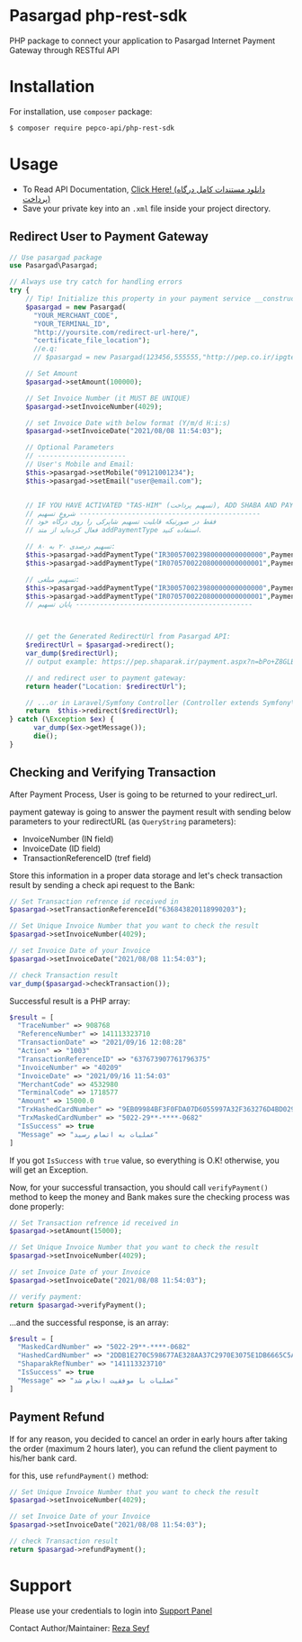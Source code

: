 # Pasargad php-rest-sdk
PHP package to connect your application to Pasargad Internet Payment Gateway through RESTful API

# Installation
For installation, use `composer` package:

```bash
$ composer require pepco-api/php-rest-sdk
```

# Usage
 - To Read API Documentation, [Click Here! (دانلود مستندات کامل درگاه پرداخت)](https://www.pep.co.ir/wp-content/uploads/2019/06/1-__PEP_IPG_REST-13971020.Ver3_.00.pdf)
 - Save your private key into an `.xml` file inside your project directory.

## Redirect User to Payment Gateway
```php
// Use pasargad package 
use Pasargad\Pasargad;

// Always use try catch for handling errors
try {
    // Tip! Initialize this property in your payment service __constructor() method!
    $pasargad = new Pasargad(
      "YOUR_MERCHANT_CODE",
      "YOUR_TERMINAL_ID",
      "http://yoursite.com/redirect-url-here/",
      "certificate_file_location");
      //e.q: 
      // $pasargad = new Pasargad(123456,555555,"http://pep.co.ir/ipgtest","../cert/cert.xml");

    // Set Amount
    $pasargad->setAmount(100000); 

    // Set Invoice Number (it MUST BE UNIQUE) 
    $pasargad->setInvoiceNumber(4029);

    // set Invoice Date with below format (Y/m/d H:i:s)
    $pasargad->setInvoiceDate("2021/08/08 11:54:03");

    // Optional Parameters
    // ----------------------
    // User's Mobile and Email:
    $this->pasargad->setMobile("09121001234");
    $this->pasargad->setEmail("user@email.com");


    // IF YOU HAVE ACTIVATED "TAS-HIM" (تسهیم پرداخت), ADD SHABA AND PAYMENT SHARING PERCENTAGE/VALUE LIKE THIS:
    // شروع تسهیم ---------------------------------------------
    // فقط در صورتیکه قابلیت تسهیم شاپرکی را روی درگاه خود
    // فعال کرده‌اید از متد addPaymentType استفاده کنید.

    // تسهیم درصدی ۲۰ به ۸۰:
    $this->pasargad->addPaymentType("IR300570023980000000000000",PaymentItem::BY_PERCENTAGE, 20);
    $this->pasargad->addPaymentType("IR070570022080000000000001",PaymentItem::BY_PERCENTAGE, 80);

    // تسهیم مبلغی:
    $this->pasargad->addPaymentType("IR300570023980000000000000",PaymentItem::BY_VALUE, 20000);
    $this->pasargad->addPaymentType("IR070570022080000000000001",PaymentItem::BY_VALUE, 80000);
    // پایان تسهیم --------------------------------------------



    // get the Generated RedirectUrl from Pasargad API:
    $redirectUrl = $pasargad->redirect();
    var_dump($redirectUrl);
    // output example: https://pep.shaparak.ir/payment.aspx?n=bPo+Z8GLB4oh5W0KVNohihxCu1qBB3kziabGvO1xqg8Y=  

    // and redirect user to payment gateway:
    return header("Location: $redirectUrl");

    // ...or in Laravel/Symfony Controller (Controller extends Symfony\Component\HttpFoundation\Response):
    return  $this->redirect($redirectUrl);
} catch (\Exception $ex) {
      var_dump($ex->getMessage());
      die();
}
```

## Checking and Verifying Transaction
After Payment Process, User is going to be returned to your redirect_url.

payment gateway is going to answer the payment result with sending below parameters to your redirectURL (as `QueryString` parameters):
 - InvoiceNumber (IN field) 
 - InvoiceDate (ID field) 
 - TransactionReferenceID (tref field) 

Store this information in a proper data storage and let's check transaction result by sending a check api request to the Bank:

```php
// Set Transaction refrence id received in 
$pasargad->setTransactionReferenceId("636843820118990203"); 

// Set Unique Invoice Number that you want to check the result
$pasargad->setInvoiceNumber(4029);

// set Invoice Date of your Invoice
$pasargad->setInvoiceDate("2021/08/08 11:54:03");

// check Transaction result
var_dump($pasargad->checkTransaction());
```

Successful result is a PHP array:
```php
$result = [
  "TraceNumber" => 908768
  "ReferenceNumber" => 141113323710
  "TransactionDate" => "2021/09/16 12:08:28"
  "Action" => "1003"
  "TransactionReferenceID" => "637673907761796375"
  "InvoiceNumber" => "40209"
  "InvoiceDate" => "2021/09/16 11:54:03"
  "MerchantCode" => 4532980
  "TerminalCode" => 1718577
  "Amount" => 15000.0
  "TrxHashedCardNumber" => "9EB09984BF3F0FDA07D6055997A32F363276D4BD029AE0C870E60DCFC37ED02C"
  "TrxMaskedCardNumber" => "5022-29**-****-0682"
  "IsSuccess" => true
  "Message" => "عمليات به اتمام رسيد"
]
```
If you got `IsSuccess` with `true` value, so everything is O.K! otherwise, you will get an Exception.

Now, for your successful transaction, you should call `verifyPayment()` method to keep the money and Bank makes sure the checking process was done properly:


```php
// Set Transaction refrence id received in 
$pasargad->setAmount(15000); 

// Set Unique Invoice Number that you want to check the result
$pasargad->setInvoiceNumber(4029);

// set Invoice Date of your Invoice
$pasargad->setInvoiceDate("2021/08/08 11:54:03");

// verify payment:
return $pasargad->verifyPayment();
```

...and the successful response, is an array:
```php
$result = [
  "MaskedCardNumber" => "5022-29**-****-0682"
  "HashedCardNumber" => "2DDB1E270C598677AE328AA37C2970E3075E1DB6665C5AAFD131C59F7FAD99F23680536B07C140D24AAD8355EA9725A5493AC48E0F48E39D50B54DB906958182"
  "ShaparakRefNumber" => "141113323710"
  "IsSuccess" => true
  "Message" => "عمليات با موفقيت انجام شد"
]
```

## Payment Refund
If for any reason, you decided to cancel an order in early hours after taking the order (maximum 2 hours later), you can refund the client payment to his/her bank card.

for this, use `refundPayment()` method:

```php
// Set Unique Invoice Number that you want to check the result
$pasargad->setInvoiceNumber(4029);

// set Invoice Date of your Invoice
$pasargad->setInvoiceDate("2021/08/08 11:54:03");

// check Transaction result
return $pasargad->refundPayment();
```

# Support
Please use your credentials to login into [Support Panel](https://my.pep.co.ir)

Contact Author/Maintainer: [Reza Seyf](https://twitter.com/seyfcode)